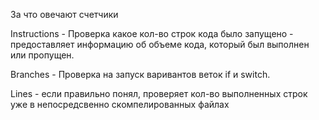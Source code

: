 За что овечают счетчики

Instructions - Проверка какое кол-во строк кода было запущено - предоставляет информацию об объеме кода, который был выполнен или пропущен.

Branches - Проверка на запуск варивантов веток if и switch. 

Lines - если правильно понял, проверяет кол-во выполненных строк уже в непосредсвенно скомпелированных файлах


